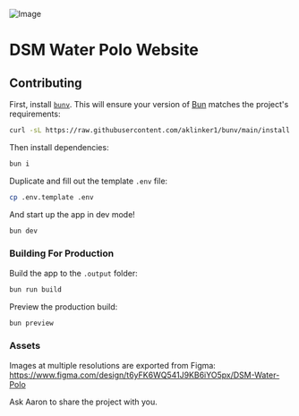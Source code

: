 ![Image](https://github.com/user-attachments/assets/23285380-8536-4a15-87dd-bb54d16c30db)

# DSM Water Polo Website

## Contributing

First, install [`bunv`](https://github.com/aklinker1/bunv). This will ensure your version of [Bun](https://bun.sh) matches the project's requirements:

```sh
curl -sL https://raw.githubusercontent.com/aklinker1/bunv/main/install.sh | sh
```

Then install dependencies:

```sh
bun i
```

Duplicate and fill out the template `.env` file:

```sh
cp .env.template .env
```

And start up the app in dev mode!

```sh
bun dev
```

### Building For Production

Build the app to the `.output` folder:

```sh
bun run build
```

Preview the production build:

```sh
bun preview
```

### Assets

Images at multiple resolutions are exported from Figma: https://www.figma.com/design/t6yFK6WQ541J9KB6iYO5px/DSM-Water-Polo

Ask Aaron to share the project with you.
